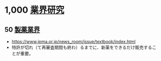 # 1,000 [業界研究](https://www.amazon.co.jp/dp/4492973303)

## 50 [製薬業界](https://www.amazon.co.jp/dp/4297121581)

- https://www.jpma.or.jp/news_room/issue/textbook/index.html
- 特許が切れ（て再審査期間も終わ）るまでに、新薬をできるだけ販売することが重要。
